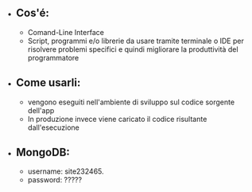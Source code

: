 - ## Cos'é:
	- Comand-Line Interface
	- Script, programmi e/o librerie da usare tramite terminale o IDE per risolvere problemi specifici e quindi migliorare la produttività del programmatore
- ## Come usarli:
	- vengono eseguiti nell'ambiente di sviluppo sul codice sorgente dell'app
	- In produzione invece viene caricato il codice risultante dall'esecuzione
- ## MongoDB:
	- username: site232465.
	- password: ?????
